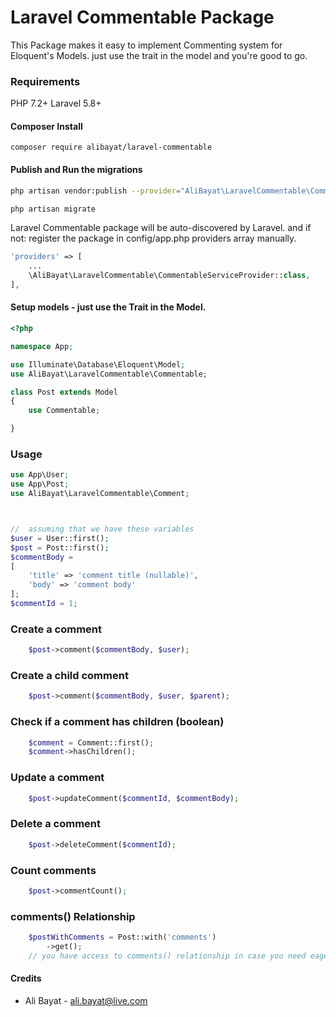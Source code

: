 
Laravel Commentable Package
============

This Package makes it easy to implement Commenting system for Eloquent's Models. just use the trait in the model and you're good to go.


### Requirements
PHP 7.2+
Laravel 5.8+

#### Composer Install

	composer require alibayat/laravel-commentable

#### Publish and Run the migrations


```bash
php artisan vendor:publish --provider="AliBayat\LaravelCommentable\CommentableServiceProvider"

php artisan migrate
```


Laravel Commentable package will be auto-discovered by Laravel. and if not: register the package in config/app.php providers array manually.
```php
'providers' => [
	...
	\AliBayat\LaravelCommentable\CommentableServiceProvider::class,
],
```


#### Setup models - just use the Trait in the Model.

```php
<?php

namespace App;

use Illuminate\Database\Eloquent\Model;
use AliBayat\LaravelCommentable\Commentable;

class Post extends Model
{
	use Commentable;

}

```

### Usage
```php
use App\User;
use App\Post;
use AliBayat\LaravelCommentable\Comment;



//  assuming that we have these variables
$user = User::first();
$post = Post::first();
$commentBody = 
[
	'title' => 'comment title (nullable)', 
	'body' => 'comment body'
];
$commentId = 1;
```
### Create a comment

```php
    $post->comment($commentBody, $user);
```

### Create a child comment

```php
    $post->comment($commentBody, $user, $parent);  
```

### Check if a comment has children (boolean)
```php
    $comment = Comment::first();
    $comment->hasChildren(); 
```

### Update a comment
```php
    $post->updateComment($commentId, $commentBody);
```
### Delete a comment
```php
    $post->deleteComment($commentId); 
```

### Count comments
```php
    $post->commentCount();
```

### comments() Relationship
```php
    $postWithComments = Post::with('comments')
	    ->get();
    // you have access to comments() relationship in case you need eager loading

```

#### Credits

 - Ali Bayat - <ali.bayat@live.com>
